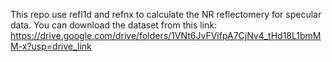 This repo use refl1d and refnx to calculate the NR reflectomery for specular data. You can download the dataset from this link:
https://drive.google.com/drive/folders/1VNt6JvFVifpA7CjNv4_tHd18L1bmMM-x?usp=drive_link

